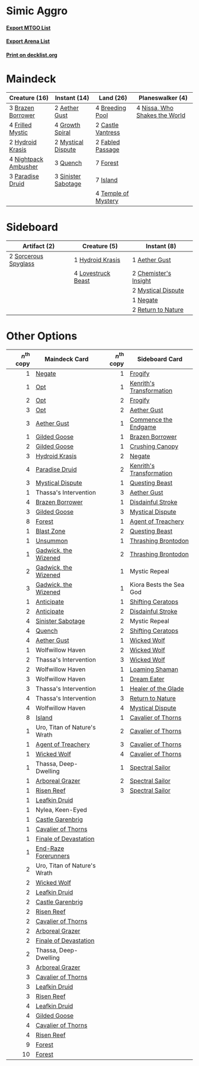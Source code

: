 # Simic Aggro

#### [Export MTGO List](../collection/Simic%20Aggro/Simic%20Aggro.txt)
#### [Export Arena List](../collection/Simic%20Aggro/Simic%20Aggro_arena.txt)
#### [Print on decklist.org](http://decklist.org/?deckmain=2%09Aether%20Gust%0A3%09Brazen%20Borrower%0A4%09Breeding%20Pool%0A2%09Castle%20Vantress%0A2%09Fabled%20Passage%0A7%09Forest%0A4%09Frilled%20Mystic%0A4%09Growth%20Spiral%0A2%09Hydroid%20Krasis%0A7%09Island%0A2%09Mystical%20Dispute%0A4%09Nightpack%20Ambusher%0A4%09Nissa,%20Who%20Shakes%20the%20World%0A3%09Paradise%20Druid%0A3%09Quench%0A3%09Sinister%20Sabotage%0A4%09Temple%20of%20Mystery&deckside=1%09Aether%20Gust%0A2%09Chemister's%20Insight%0A1%09Hydroid%20Krasis%0A4%09Lovestruck%20Beast%0A2%09Mystical%20Dispute%0A1%09Negate%0A2%09Return%20to%20Nature%0A2%09Sorcerous%20Spyglass)
# Maindeck

|                                         Creature (16)                                         |                                         Instant (14)                                         |                                          Land (26)                                           |                                            Planeswalker (4)                                            |
|-----------------------------------------------------------------------------------------------|----------------------------------------------------------------------------------------------|----------------------------------------------------------------------------------------------|--------------------------------------------------------------------------------------------------------|
|3 [Brazen Borrower](http://gatherer.wizards.com/Pages/Card/Details.aspx?multiverseid=473001)   |2 [Aether Gust](http://gatherer.wizards.com/Pages/Card/Details.aspx?multiverseid=466796)      |4 [Breeding Pool](http://gatherer.wizards.com/Pages/Card/Details.aspx?multiverseid=97088)     |4 [Nissa, Who Shakes the World](http://gatherer.wizards.com/Pages/Card/Details.aspx?multiverseid=461096)|
|4 [Frilled Mystic](http://gatherer.wizards.com/Pages/Card/Details.aspx?multiverseid=457318)    |4 [Growth Spiral](http://gatherer.wizards.com/Pages/Card/Details.aspx?multiverseid=457322)    |2 [Castle Vantress](http://gatherer.wizards.com/Pages/Card/Details.aspx?multiverseid=473204)  |                                                                                                        |
|2 [Hydroid Krasis](http://gatherer.wizards.com/Pages/Card/Details.aspx?multiverseid=457327)    |2 [Mystical Dispute](http://gatherer.wizards.com/Pages/Card/Details.aspx?multiverseid=473020) |2 [Fabled Passage](http://gatherer.wizards.com/Pages/Card/Details.aspx?multiverseid=473206)   |                                                                                                        |
|4 [Nightpack Ambusher](http://gatherer.wizards.com/Pages/Card/Details.aspx?multiverseid=466939)|3 [Quench](http://gatherer.wizards.com/Pages/Card/Details.aspx?multiverseid=457192)           |7 [Forest](http://gatherer.wizards.com/Pages/Card/Details.aspx?multiverseid=439860)           |                                                                                                        |
|3 [Paradise Druid](http://gatherer.wizards.com/Pages/Card/Details.aspx?multiverseid=461098)    |3 [Sinister Sabotage](http://gatherer.wizards.com/Pages/Card/Details.aspx?multiverseid=452804)|7 [Island](http://gatherer.wizards.com/Pages/Card/Details.aspx?multiverseid=439857)           |                                                                                                        |
|                                                                                               |                                                                                              |4 [Temple of Mystery](http://gatherer.wizards.com/Pages/Card/Details.aspx?multiverseid=373571)|                                                                                                        |


# Sideboard

|                                         Artifact (2)                                          |                                        Creature (5)                                         |                                          Instant (8)                                           |
|-----------------------------------------------------------------------------------------------|---------------------------------------------------------------------------------------------|------------------------------------------------------------------------------------------------|
|2 [Sorcerous Spyglass](http://gatherer.wizards.com/Pages/Card/Details.aspx?multiverseid=435407)|1 [Hydroid Krasis](http://gatherer.wizards.com/Pages/Card/Details.aspx?multiverseid=457327)  |1 [Aether Gust](http://gatherer.wizards.com/Pages/Card/Details.aspx?multiverseid=466796)        |
|                                                                                               |4 [Lovestruck Beast](http://gatherer.wizards.com/Pages/Card/Details.aspx?multiverseid=473127)|2 [Chemister's Insight](http://gatherer.wizards.com/Pages/Card/Details.aspx?multiverseid=452782)|
|                                                                                               |                                                                                             |2 [Mystical Dispute](http://gatherer.wizards.com/Pages/Card/Details.aspx?multiverseid=473020)   |
|                                                                                               |                                                                                             |1 [Negate](http://gatherer.wizards.com/Pages/Card/Details.aspx?multiverseid=423707)             |
|                                                                                               |                                                                                             |2 [Return to Nature](http://gatherer.wizards.com/Pages/Card/Details.aspx?multiverseid=461102)   |


# Other Options

|*n*<sup>th</sup> copy|                                         Maindeck Card                                          |*n*<sup>th</sup> copy|                                          Sideboard Card                                           |
|--------------------:|------------------------------------------------------------------------------------------------|--------------------:|---------------------------------------------------------------------------------------------------|
|                    1|[Negate](http://gatherer.wizards.com/Pages/Card/Details.aspx?multiverseid=423707)               |                    1|[Frogify](http://gatherer.wizards.com/Pages/Card/Details.aspx?multiverseid=473009)                 |
|                    1|[Opt](http://gatherer.wizards.com/Pages/Card/Details.aspx?multiverseid=442948)                  |                    1|[Kenrith's Transformation](http://gatherer.wizards.com/Pages/Card/Details.aspx?multiverseid=473126)|
|                    2|[Opt](http://gatherer.wizards.com/Pages/Card/Details.aspx?multiverseid=442948)                  |                    2|[Frogify](http://gatherer.wizards.com/Pages/Card/Details.aspx?multiverseid=473009)                 |
|                    3|[Opt](http://gatherer.wizards.com/Pages/Card/Details.aspx?multiverseid=442948)                  |                    2|[Aether Gust](http://gatherer.wizards.com/Pages/Card/Details.aspx?multiverseid=466796)             |
|                    3|[Aether Gust](http://gatherer.wizards.com/Pages/Card/Details.aspx?multiverseid=466796)          |                    1|[Commence the Endgame](http://gatherer.wizards.com/Pages/Card/Details.aspx?multiverseid=460972)    |
|                    1|[Gilded Goose](http://gatherer.wizards.com/Pages/Card/Details.aspx?multiverseid=473122)         |                    1|[Brazen Borrower](http://gatherer.wizards.com/Pages/Card/Details.aspx?multiverseid=473001)         |
|                    2|[Gilded Goose](http://gatherer.wizards.com/Pages/Card/Details.aspx?multiverseid=473122)         |                    1|[Crushing Canopy](http://gatherer.wizards.com/Pages/Card/Details.aspx?multiverseid=452876)         |
|                    3|[Hydroid Krasis](http://gatherer.wizards.com/Pages/Card/Details.aspx?multiverseid=457327)       |                    2|[Negate](http://gatherer.wizards.com/Pages/Card/Details.aspx?multiverseid=423707)                  |
|                    4|[Paradise Druid](http://gatherer.wizards.com/Pages/Card/Details.aspx?multiverseid=461098)       |                    2|[Kenrith's Transformation](http://gatherer.wizards.com/Pages/Card/Details.aspx?multiverseid=473126)|
|                    3|[Mystical Dispute](http://gatherer.wizards.com/Pages/Card/Details.aspx?multiverseid=473020)     |                    1|[Questing Beast](http://gatherer.wizards.com/Pages/Card/Details.aspx?multiverseid=473133)          |
|                    1|Thassa's Intervention                                                                           |                    3|[Aether Gust](http://gatherer.wizards.com/Pages/Card/Details.aspx?multiverseid=466796)             |
|                    4|[Brazen Borrower](http://gatherer.wizards.com/Pages/Card/Details.aspx?multiverseid=473001)      |                    1|[Disdainful Stroke](http://gatherer.wizards.com/Pages/Card/Details.aspx?multiverseid=420705)       |
|                    3|[Gilded Goose](http://gatherer.wizards.com/Pages/Card/Details.aspx?multiverseid=473122)         |                    3|[Mystical Dispute](http://gatherer.wizards.com/Pages/Card/Details.aspx?multiverseid=473020)        |
|                    8|[Forest](http://gatherer.wizards.com/Pages/Card/Details.aspx?multiverseid=439860)               |                    1|[Agent of Treachery](http://gatherer.wizards.com/Pages/Card/Details.aspx?multiverseid=466797)      |
|                    1|[Blast Zone](http://gatherer.wizards.com/Pages/Card/Details.aspx?multiverseid=461171)           |                    2|[Questing Beast](http://gatherer.wizards.com/Pages/Card/Details.aspx?multiverseid=473133)          |
|                    1|[Unsummon](http://gatherer.wizards.com/Pages/Card/Details.aspx?multiverseid=136218)             |                    1|[Thrashing Brontodon](http://gatherer.wizards.com/Pages/Card/Details.aspx?multiverseid=456570)     |
|                    1|[Gadwick, the Wizened](http://gatherer.wizards.com/Pages/Card/Details.aspx?multiverseid=473010) |                    2|[Thrashing Brontodon](http://gatherer.wizards.com/Pages/Card/Details.aspx?multiverseid=456570)     |
|                    2|[Gadwick, the Wizened](http://gatherer.wizards.com/Pages/Card/Details.aspx?multiverseid=473010) |                    1|Mystic Repeal                                                                                      |
|                    3|[Gadwick, the Wizened](http://gatherer.wizards.com/Pages/Card/Details.aspx?multiverseid=473010) |                    1|Kiora Bests the Sea God                                                                            |
|                    1|[Anticipate](http://gatherer.wizards.com/Pages/Card/Details.aspx?multiverseid=401813)           |                    1|[Shifting Ceratops](http://gatherer.wizards.com/Pages/Card/Details.aspx?multiverseid=466948)       |
|                    2|[Anticipate](http://gatherer.wizards.com/Pages/Card/Details.aspx?multiverseid=401813)           |                    2|[Disdainful Stroke](http://gatherer.wizards.com/Pages/Card/Details.aspx?multiverseid=420705)       |
|                    4|[Sinister Sabotage](http://gatherer.wizards.com/Pages/Card/Details.aspx?multiverseid=452804)    |                    2|Mystic Repeal                                                                                      |
|                    4|[Quench](http://gatherer.wizards.com/Pages/Card/Details.aspx?multiverseid=457192)               |                    2|[Shifting Ceratops](http://gatherer.wizards.com/Pages/Card/Details.aspx?multiverseid=466948)       |
|                    4|[Aether Gust](http://gatherer.wizards.com/Pages/Card/Details.aspx?multiverseid=466796)          |                    1|[Wicked Wolf](http://gatherer.wizards.com/Pages/Card/Details.aspx?multiverseid=473143)             |
|                    1|Wolfwillow Haven                                                                                |                    2|[Wicked Wolf](http://gatherer.wizards.com/Pages/Card/Details.aspx?multiverseid=473143)             |
|                    2|Thassa's Intervention                                                                           |                    3|[Wicked Wolf](http://gatherer.wizards.com/Pages/Card/Details.aspx?multiverseid=473143)             |
|                    2|Wolfwillow Haven                                                                                |                    1|[Loaming Shaman](http://gatherer.wizards.com/Pages/Card/Details.aspx?multiverseid=405286)          |
|                    3|Wolfwillow Haven                                                                                |                    1|[Dream Eater](http://gatherer.wizards.com/Pages/Card/Details.aspx?multiverseid=452788)             |
|                    3|Thassa's Intervention                                                                           |                    1|[Healer of the Glade](http://gatherer.wizards.com/Pages/Card/Details.aspx?multiverseid=466930)     |
|                    4|Thassa's Intervention                                                                           |                    3|[Return to Nature](http://gatherer.wizards.com/Pages/Card/Details.aspx?multiverseid=461102)        |
|                    4|Wolfwillow Haven                                                                                |                    4|[Mystical Dispute](http://gatherer.wizards.com/Pages/Card/Details.aspx?multiverseid=473020)        |
|                    8|[Island](http://gatherer.wizards.com/Pages/Card/Details.aspx?multiverseid=439857)               |                    1|[Cavalier of Thorns](http://gatherer.wizards.com/Pages/Card/Details.aspx?multiverseid=466921)      |
|                    1|Uro, Titan of Nature's Wrath                                                                    |                    2|[Cavalier of Thorns](http://gatherer.wizards.com/Pages/Card/Details.aspx?multiverseid=466921)      |
|                    1|[Agent of Treachery](http://gatherer.wizards.com/Pages/Card/Details.aspx?multiverseid=466797)   |                    3|[Cavalier of Thorns](http://gatherer.wizards.com/Pages/Card/Details.aspx?multiverseid=466921)      |
|                    1|[Wicked Wolf](http://gatherer.wizards.com/Pages/Card/Details.aspx?multiverseid=473143)          |                    4|[Cavalier of Thorns](http://gatherer.wizards.com/Pages/Card/Details.aspx?multiverseid=466921)      |
|                    1|Thassa, Deep-Dwelling                                                                           |                    1|[Spectral Sailor](http://gatherer.wizards.com/Pages/Card/Details.aspx?multiverseid=466830)         |
|                    1|[Arboreal Grazer](http://gatherer.wizards.com/Pages/Card/Details.aspx?multiverseid=461076)      |                    2|[Spectral Sailor](http://gatherer.wizards.com/Pages/Card/Details.aspx?multiverseid=466830)         |
|                    1|[Risen Reef](http://gatherer.wizards.com/Pages/Card/Details.aspx?multiverseid=466971)           |                    3|[Spectral Sailor](http://gatherer.wizards.com/Pages/Card/Details.aspx?multiverseid=466830)         |
|                    1|[Leafkin Druid](http://gatherer.wizards.com/Pages/Card/Details.aspx?multiverseid=466932)        |                     |                                                                                                   |
|                    1|Nylea, Keen-Eyed                                                                                |                     |                                                                                                   |
|                    1|[Castle Garenbrig](http://gatherer.wizards.com/Pages/Card/Details.aspx?multiverseid=473202)     |                     |                                                                                                   |
|                    1|[Cavalier of Thorns](http://gatherer.wizards.com/Pages/Card/Details.aspx?multiverseid=466921)   |                     |                                                                                                   |
|                    1|[Finale of Devastation](http://gatherer.wizards.com/Pages/Card/Details.aspx?multiverseid=461087)|                     |                                                                                                   |
|                    1|[End-Raze Forerunners](http://gatherer.wizards.com/Pages/Card/Details.aspx?multiverseid=457268) |                     |                                                                                                   |
|                    2|Uro, Titan of Nature's Wrath                                                                    |                     |                                                                                                   |
|                    2|[Wicked Wolf](http://gatherer.wizards.com/Pages/Card/Details.aspx?multiverseid=473143)          |                     |                                                                                                   |
|                    2|[Leafkin Druid](http://gatherer.wizards.com/Pages/Card/Details.aspx?multiverseid=466932)        |                     |                                                                                                   |
|                    2|[Castle Garenbrig](http://gatherer.wizards.com/Pages/Card/Details.aspx?multiverseid=473202)     |                     |                                                                                                   |
|                    2|[Risen Reef](http://gatherer.wizards.com/Pages/Card/Details.aspx?multiverseid=466971)           |                     |                                                                                                   |
|                    2|[Cavalier of Thorns](http://gatherer.wizards.com/Pages/Card/Details.aspx?multiverseid=466921)   |                     |                                                                                                   |
|                    2|[Arboreal Grazer](http://gatherer.wizards.com/Pages/Card/Details.aspx?multiverseid=461076)      |                     |                                                                                                   |
|                    2|[Finale of Devastation](http://gatherer.wizards.com/Pages/Card/Details.aspx?multiverseid=461087)|                     |                                                                                                   |
|                    2|Thassa, Deep-Dwelling                                                                           |                     |                                                                                                   |
|                    3|[Arboreal Grazer](http://gatherer.wizards.com/Pages/Card/Details.aspx?multiverseid=461076)      |                     |                                                                                                   |
|                    3|[Cavalier of Thorns](http://gatherer.wizards.com/Pages/Card/Details.aspx?multiverseid=466921)   |                     |                                                                                                   |
|                    3|[Leafkin Druid](http://gatherer.wizards.com/Pages/Card/Details.aspx?multiverseid=466932)        |                     |                                                                                                   |
|                    3|[Risen Reef](http://gatherer.wizards.com/Pages/Card/Details.aspx?multiverseid=466971)           |                     |                                                                                                   |
|                    4|[Leafkin Druid](http://gatherer.wizards.com/Pages/Card/Details.aspx?multiverseid=466932)        |                     |                                                                                                   |
|                    4|[Gilded Goose](http://gatherer.wizards.com/Pages/Card/Details.aspx?multiverseid=473122)         |                     |                                                                                                   |
|                    4|[Cavalier of Thorns](http://gatherer.wizards.com/Pages/Card/Details.aspx?multiverseid=466921)   |                     |                                                                                                   |
|                    4|[Risen Reef](http://gatherer.wizards.com/Pages/Card/Details.aspx?multiverseid=466971)           |                     |                                                                                                   |
|                    9|[Forest](http://gatherer.wizards.com/Pages/Card/Details.aspx?multiverseid=439860)               |                     |                                                                                                   |
|                   10|[Forest](http://gatherer.wizards.com/Pages/Card/Details.aspx?multiverseid=439860)               |                     |                                                                                                   |

